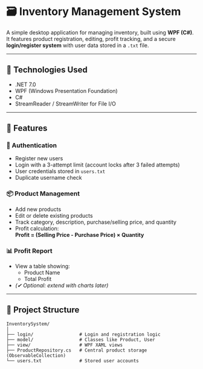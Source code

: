 # 🗃️ Inventory Management System

A simple desktop application for managing inventory, built using **WPF (C#)**. It features product registration, editing, profit tracking, and a secure **login/register system** with user data stored in a `.txt` file.

---

## 🔧 Technologies Used

- .NET 7.0
- WPF (Windows Presentation Foundation)
- C#
- StreamReader / StreamWriter for File I/O

---

## 🧩 Features

### 🔐 Authentication

- Register new users
- Login with a 3-attempt limit (account locks after 3 failed attempts)
- User credentials stored in `users.txt`
- Duplicate username check

### 📦 Product Management

- Add new products
- Edit or delete existing products
- Track category, description, purchase/selling price, and quantity
- Profit calculation:  
  **Profit = (Selling Price - Purchase Price) × Quantity**

### 📊 Profit Report

- View a table showing:
  - Product Name
  - Total Profit
- *(✔ Optional: extend with charts later)*

---

## 📁 Project Structure

```plaintext
InventorySystem/
│
├── login/                 # Login and registration logic
├── model/                 # Classes like Product, User
├── view/                  # WPF XAML views
├── ProductRepository.cs   # Central product storage (ObservableCollection)
└── users.txt              # Stored user accounts

